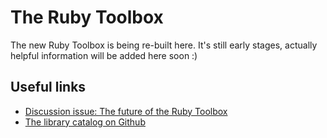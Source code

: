 # The Ruby Toolbox

The new Ruby Toolbox is being re-built here. It's still early stages, actually helpful information will be added here soon :)

## Useful links

* [Discussion issue: The future of the Ruby Toolbox](https://github.com/rubytoolbox/rubytoolbox/issues/1)
* [The library catalog on Github](https://github.com/rubytoolbox/catalog)
